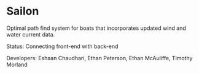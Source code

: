 # Sailon
Optimal path find system for boats that incorporates updated wind and water current data.

Status: Connecting front-end with back-end
    
Developers: Eshaan Chaudhari, Ethan Peterson, Ethan McAuliffe, Timothy Morland
